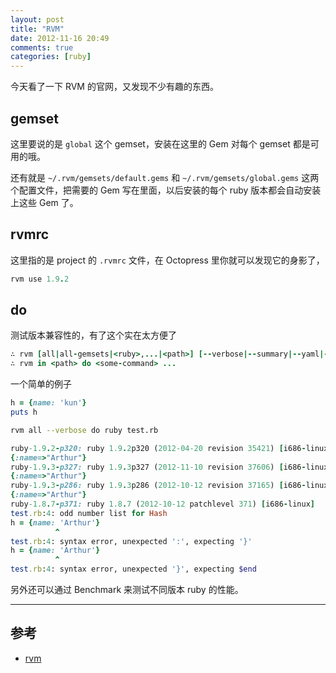```yaml
---
layout: post
title: "RVM"
date: 2012-11-16 20:49
comments: true
categories: [ruby]
---
```


今天看了一下 RVM 的官网，又发现不少有趣的东西。

gemset
------

这里要说的是 `global` 这个 gemset，安装在这里的 Gem 对每个 gemset
都是可用的哦。

还有就是 `~/.rvm/gemsets/default.gems` 和 `~/.rvm/gemsets/global.gems`
这两个配置文件，把需要的 Gem 写在里面，以后安装的每个 ruby
版本都会自动安装上这些 Gem 了。

rvmrc
-----

这里指的是 project 的 `.rvmrc` 文件，在 Octopress 里你就可以发现它的身影了，

``` ruby .rvmrc
rvm use 1.9.2
```

do
--

测试版本兼容性的，有了这个实在太方便了

``` ruby
∴ rvm [all|all-gemsets|<ruby>,...|<path>] [--verbose|--summary|--yaml|--json] do <command> ...
∴ rvm in <path> do <some-command> ...
```

一个简单的例子

``` ruby test.rb
h = {name: 'kun'}
puts h
```

``` bash
rvm all --verbose do ruby test.rb
```

``` ruby
ruby-1.9.2-p320: ruby 1.9.2p320 (2012-04-20 revision 35421) [i686-linux] 
{:name=>"Arthur"}
ruby-1.9.3-p327: ruby 1.9.3p327 (2012-11-10 revision 37606) [i686-linux] 
{:name=>"Arthur"}
ruby-1.9.3-p286: ruby 1.9.3p286 (2012-10-12 revision 37165) [i686-linux] 
{:name=>"Arthur"}
ruby-1.8.7-p371: ruby 1.8.7 (2012-10-12 patchlevel 371) [i686-linux] 
test.rb:4: odd number list for Hash
h = {name: 'Arthur'}
          ^
test.rb:4: syntax error, unexpected ':', expecting '}'
h = {name: 'Arthur'}
          ^
test.rb:4: syntax error, unexpected '}', expecting $end
```

另外还可以通过 Benchmark 来测试不同版本 ruby 的性能。

---------------------------------------

参考
------

+ [rvm](https://rvm.io/)

